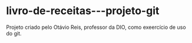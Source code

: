 # livro-de-receitas---projeto-git
Projeto criado pelo Otávio Reis, professor da DIO, como exeercício de uso do git. 
